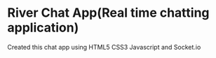 # River Chat App(Real time chatting application)

Created this chat app using HTML5 CSS3 Javascript and Socket.io 
